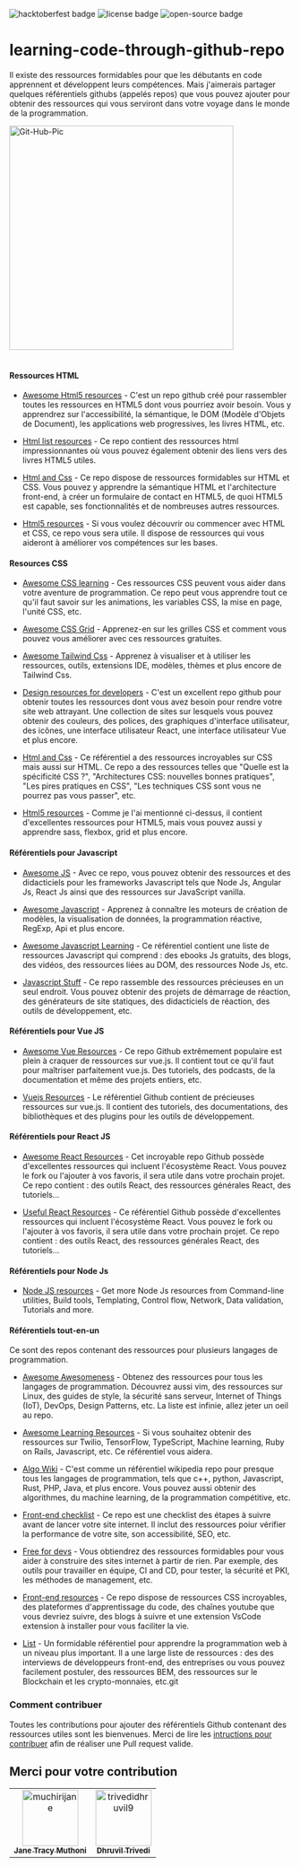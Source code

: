 ![hacktoberfest badge](https://img.shields.io/badge/%F0%9F%94%A5-hacktoberfest-blue) ![license badge](https://img.shields.io/badge/%E2%9C%94%20license-MIT-green) ![open-source badge](https://img.shields.io/badge/%F0%9F%90%B1%E2%80%8D%F0%9F%92%BB-Open--Source-orange)

# learning-code-through-github-repo

Il existe des ressources formidables pour que les débutants en code apprennent et développent leurs compétences. Mais j'aimerais partager quelques référentiels githubs (appelés repos) que vous pouvez ajouter pour obtenir des ressources qui vous serviront dans votre voyage dans le monde de la programmation.

<img src="https://i.ibb.co/kS3pSW9/Git-Hub-Pic.png" alt="Git-Hub-Pic" border="0" height = "400px">
<br>
<br>

#### Ressources HTML 

- [Awesome Html5 resources](https://github.com/diegocard/awesome-html5) - C'est un repo github créé pour rassembler toutes les ressources en HTML5 dont vous pourriez avoir besoin. Vous y apprendrez sur l'accessibilité, la sémantique, le DOM (Modèle d'Objets de Document), les applications web progressives, les livres HTML, etc.

- [Html list resources](https://github.com/gloparco/Master-List-of-HTML5-JS-CSS-Resources/blob/master/html.md) - Ce repo contient des ressources html impressionnantes où vous pouvez également obtenir des liens vers des livres HTML5 utiles.

- [Html and Css](https://github.com/zuzuleinen/html-and-css) - Ce repo dispose de ressources formidables sur HTML et CSS. Vous pouvez y apprendre la sémantique HTML et l'architecture front-end, à créer un formulaire de contact en HTML5, de quoi HTML5 est capable, ses fonctionnalités et de nombreuses autres ressources.

- [Html5 resources](https://github.com/SirPepe/HTML5Resources) - Si vous voulez découvrir ou commencer avec HTML et CSS, ce repo vous sera utile. Il dispose de ressources qui vous aideront à améliorer vos compétences sur les bases.

#### Resources CSS

- [Awesome CSS learning](https://github.com/micromata/awesome-css-learning) - Ces ressources CSS peuvent vous aider dans votre aventure de programmation. Ce repo peut vous apprendre tout ce qu'il faut savoir sur les animations, les variables CSS, la mise en page, l'unité CSS, etc.

- [Awesome CSS Grid](https://github.com/valentinogagliardi/awesome-css-grid) - Apprenez-en sur les grilles CSS et comment vous pouvez vous améliorer avec ces ressources gratuites.

- [Awesome Tailwind Css](https://github.com/aniftyco/awesome-tailwindcss) -  Apprenez à visualiser et à utiliser les ressources, outils, extensions IDE, modèles, thèmes et plus encore de Tailwind Css.

- [Design resources for developers](https://github.com/bradtraversy/design-resources-for-developers) - C'est un excellent repo github pour obtenir toutes les ressources dont vous avez besoin pour rendre votre site web attrayant. Une collection de sites sur lesquels vous pouvez obtenir des couleurs, des polices, des graphiques d'interface utilisateur, des icônes, une interface utilisateur React, une interface utilisateur Vue et plus encore.

- [Html and Css](https://github.com/zuzuleinen/html-and-css) - Ce référentiel a des ressources incroyables sur CSS mais aussi sur HTML. Ce repo a des ressources telles que "Quelle est la spécificité CSS ?", "Architectures CSS: nouvelles bonnes pratiques", "Les pires pratiques en CSS", "Les techniques CSS sont vous ne pourrez pas vous passer", etc.

- [Html5 resources](https://github.com/SirPepe/HTML5Resources) - Comme je l'ai mentionné ci-dessus, il contient d'excellentes ressources pour HTML5, mais vous pouvez aussi y apprendre sass, flexbox, grid et plus encore.

#### Référentiels pour Javascript

- [Awesome JS](https://github.com/serhiisol/awesome-js) - Avec ce repo, vous pouvez obtenir des ressources et des didacticiels pour les frameworks Javascript tels que Node Js, Angular Js, React Js ainsi que des ressources sur JavaScript vanilla.

- [Awesome Javascript](https://github.com/sorrycc/awesome-javascript) - Apprenez à connaître les moteurs de création de modèles, la visualisation de données, la programmation réactive, RegExp, Api et plus encore.

- [Awesome Javascript Learning](https://github.com/micromata/awesome-javascript-learning) - Ce référentiel contient une liste de ressources Javascript qui comprend : des ebooks Js gratuits, des blogs, des vidéos, des ressources liées au DOM, des ressources Node Js, etc.

- [Javascript Stuff](https://github.com/ahfarmer/javascriptstuff-db) - Ce repo rassemble des ressources précieuses en un seul endroit. Vous pouvez obtenir des projets de démarrage de réaction, des générateurs de site statiques, des didacticiels de réaction, des outils de développement, etc.

#### Référentiels pour Vue JS

- [Awesome Vue Resources](https://github.com/vuejs/awesome-vue) - Ce repo Github extrêmement populaire est plein à craquer de ressources sur vue.js. Il contient tout ce qu'il faut pour maîtriser parfaitement vue.js. Des tutoriels, des podcasts, de la documentation et même des projets entiers, etc.

- [Vuejs Resources](https://github.com/gliterd/vuejs-resources) - Le référentiel Github contient de précieuses ressources sur vue.js. Il contient des tutoriels, des documentations, des bibliothèques et des plugins pour les outils de développement.

#### Référentiels pour React JS 

- [Awesome React Resources](https://github.com/brillout/awesome-react-components) - Cet incroyable repo Github possède d'excellentes ressources qui incluent l'écosystème React. Vous pouvez le fork ou l'ajouter à vos favoris, il sera utile dans votre prochain projet. Ce repo contient : des outils React, des ressources générales React, des tutoriels...

- [Useful React Resources]() - Ce référentiel Github possède d'excellentes ressources qui incluent l'écosystème React. Vous pouvez le fork ou l'ajouter à vos favoris, il sera utile dans votre prochain projet. Ce repo contient : des outils React, des ressources générales React, des tutoriels... 

#### Référentiels pour Node Js 

- [Node JS resources](https://github.com/sindresorhus/awesome-nodejs) - Get more Node Js resources from Command-line utilities, Build tools, Templating, Control flow, Network, Data validation, Tutorials and more.

#### Référentiels tout-en-un

Ce sont des repos contenant des ressources pour plusieurs langages de programmation.

- [Awesome Awesomeness](https://github.com/bayandin/awesome-awesomeness) - Obtenez des ressources pour tous les langages de programmation. Découvrez aussi vim, des ressources sur Linux, des guides de style, la sécurité sans serveur, Internet of Things (IoT), DevOps, Design Patterns, etc. La liste est infinie, allez jeter un oeil au repo.

- [Awesome Learning Resources](https://github.com/lauragift21/awesome-learning-resources) - Si vous souhaitez obtenir des ressources sur Twilio, TensorFlow, TypeScript, Machine learning, Ruby on Rails, Javascript, etc. Ce référentiel vous aidera.

- [Algo Wiki](https://github.com/vicky002/AlgoWiki) - C'est comme un référentiel wikipedia repo pour presque tous les langages de programmation, tels que c++, python, Javascript, Rust, PHP, Java, et plus encore. Vous pouvez aussi obtenir des algorithmes, du machine learning, de la programmation compétitive, etc.

- [Front-end checklist](https://github.com/thedaviddias/Front-End-Checklist) - Ce repo est une checklist des étapes à suivre avant de lancer votre site internet. Il inclut des ressources poiur vérifier la performance de votre site, son accessibilité, SEO, etc.

- [Free for devs](https://github.com/ripienaar/free-for-dev) - Vous obtiendrez des ressources formidables pour vous aider à construire des sites internet à partir de rien. Par exemple, des outils pour travailler en équipe, CI and CD, pour tester, la sécurité et PKI, les méthodes de management, etc.

- [Front-end resources](https://github.com/RitikPatni/Front-End-Web-Development-Resources#table-of-contents) - Ce repo dispose de ressources CSS incroyables, des plateformes d'apprentissage du code, des chaînes youtube que vous devriez suivre, des blogs à suivre et une extension VsCode extension à installer pour vous faciliter la vie.

- [List](https://github.com/jnv/lists) - Un formidable référentiel pour apprendre la programmation web à un niveau plus important. Il a une large liste de ressources : des des interviews de développeurs front-end, des entreprises ou vous pouvez facilement postuler, des ressources BEM, des ressources sur le Blockchain et les crypto-monnaies, etc.git

### Comment contribuer

Toutes les contributions pour ajouter des référentiels Github contenant des ressources utiles sont les bienvenues. Merci de lire les [intructions pour contribuer](https://github.com/muchirijane/learning-code-through-github-repos/blob/main/CONTRIBUTING.md) afin de réaliser une Pull request valide.

## Merci pour votre contribution

<!-- readme: contributors -start --> 
<table>
<tr>
    <td align="center">
        <a href="https://github.com/muchirijane">
            <img src="https://avatars3.githubusercontent.com/u/54930887?v=4" width="100;" alt="muchirijane"/>
            <br />
            <sub><b>Jane Tracy Muthoni</b></sub>
        </a>
    </td>
    <td align="center">
        <a href="https://github.com/trivedidhruvil9">
            <img src="https://avatars0.githubusercontent.com/u/56179904?v=4" width="100;" alt="trivedidhruvil9"/>
            <br />
            <sub><b>Dhruvil Trivedi</b></sub>
        </a>
    </td></tr>
</table>
<!-- readme: contributors -end -->
